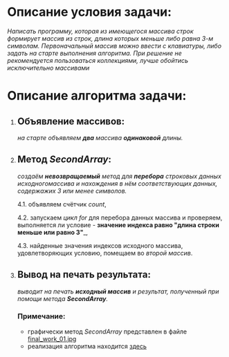 ﻿# Описание условия задачи:
_Написать программу, которая из имеющегося массива строк формирует массив из строк, длина которых меньше либо равна 3-м символам. Первоначальный массив можно ввести с клавиатуры, либо задать на старте выполнения алгоритма. При решение не рекомендуется пользоваться коллекциями, лучше обойтись исключительно массивами_


# Описание алгоритма задачи:

1. ## Объявление массивов:
    _на старте объявляем **два** массива **одинаковой** длины._

2. ## Метод *SecondArray*:
    _создаём **невозвращаемый** метод для **перебора** строковых данных исходногомассива и нахождения в нём соответствующих данных, содержажих 3 или менее символов._

    4.1. объявляем счётчик *count*,

    4.2. запускаем *цикл for* для перебора данных массива и проверяем, выполняется ли условие - **значение индекса равно "длина строки меньше или равно 3"**_,

    4.3. найденные значения индексов исходного массива, удовлетворяющих условию, помещаем во *второй массив*.

3. ## Вывод на печать результата:
    _выводит на печать **исходный массив** и результат, полученный при помощи метода **SecondArray**._

    ### Примечание:
    + графически метод _SecondArray_ представлен в файле [final_work_01.jpg](final_work_01.jpg)
    + реализация алгоритма находится [здесь](Program.cs)